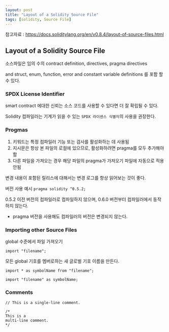 ```yaml
---
layout: post
title: "Layout of a Solidity Source File"
tags: [solidity, Source File]
---
```


참고자료 : https://docs.soliditylang.org/en/v0.8.4/layout-of-source-files.html

## Layout of a Solidity Source File

소스파일은 임의 수의 contract definition, directives, pragma directives 

and struct, enum, function, error and constant variable definitions 를 포함 할 수 있다.


### SPDX License Identifier

smart contract 에대한 신뢰는 소스 코드를 사용할 수 있다면 더 잘 확립될 수 있다.

Solidity 컴파일러는 기계가 읽을 수 있는 `SPDX 라이센스 식별자`의 사용을 권장한다.


### Progmas

1. 키워드는 특정 컴파일러 기능 또는 검사를 활성화하는 데 사용됨
2. 지시문은 항상 본 파일의 로컬에 있으므로, 활성화하려면 pragma를 모두 추가해야함
3. 다른 파일을 가져오는 경우 해당 파일의 pragma가 가져오기 파일에 자동으로 적용안됨 

변경 내용이 포함된 릴리스에 대해서는 변경 로그를 항상 읽어보는 것이 좋다.

버전 사용 예시 `pragma solidity ^0.5.2;`

0.5.2 이전 버전의 컴파일러로 컴파일하지 않으며, 0.6.0 버전부터 컴파일러에서 동작하지 않는다.

* pragma 버전을 사용해도 컴파일러의 버전은 변경되지 않는다. 

### Importing other Source Files 

global 수준에서 파일 가져오기

````solidity
import "filename";
````

모든 global 기호를 멤버로하는 새 글로벌 기호 이름을 만든다.

````solidity
import * as symbolName from "filename";

import "filename" as symbolName;

````


### Comments

````solidity
// This is a single-line comment.

/*
This is a
multi-line comment.
*/
````
